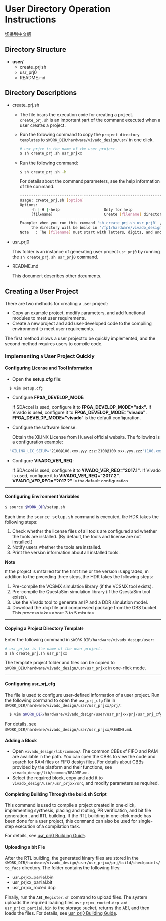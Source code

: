 # User Directory Operation Instructions

[切换到中文版](./README_CN.md)

## Directory Structure

- **user/**
  - create_prj.sh
  - usr_prj0
  - README.md

## Directory Descriptions

- create_prj.sh
  - The file bears the execution code for creating a project. `create_prj.sh` is an important part of the command executed when a user creates a project.
  - Run the following command to copy the `project directory templates` to `$WORK_DIR/hardware/vivado_design/usr/` in one click.

    ```bash
    # usr_prjxx is the name of the user project.
    $ sh create_prj.sh usr_prjxx
    ```

  - Run the following command:

    ```bash
    $ sh create_prj.sh -h
    ```

    For details about the command parameters, see the help information of the command.

    ```bash
    ---------------------------------------------------------------------
    Usage: create_prj.sh [option]
    Options:
         -h |-H |-help                    Only for help
         [filename]                       Create [filename] directory
    ---------------------------------------------------------------------
    Example: when you run this command 'sh create_prj.sh usr_prj0' ,
         the directory will be build in '/fp1/hardware/vivado_design/usr/usr_prj0'
    Note   : The [filename] must start with letters, digits, and underscores.
    ```

- usr_prj0

  This folder is an instance of generating user project `usr_prj0` by running the `sh create_prj.sh usr_prj0` command.

- README.md

  This document describes other documents.

## Creating a User Project

There are two methods for creating a user project:

- Copy an example project, modify parameters, and add functional modules to meet user requirements.
- Create a new project and add user-developed code to the compiling environment to meet user requirements.

The first method allows a user project to be quickly implemented, and the second method requires users to compile code.

### Implementing a User Project Quickly

#### Configuring License and Tool Information

- Open the **setup.cfg** file:

```bash
  $ vim setup.cfg
```

- Configure **FPGA_DEVELOP_MODE**:

  If SDAccel is used, configure it to **FPGA_DEVELOP_MODE="sdx".**
  If Vivado is used, configure it to **FPGA_DEVELOP_MODE="vivado"**.
  **FPGA_DEVELOP_MODE="vivado"** is the default configuration.

- Configure the software license:

  Obtain the XILINX License from Huawei official website. The following is a configuration example:

```bash
  "XILINX_LIC_SETUP="2100@100.xxx.yyy.zzz:2100@100.xxx.yyy.zzz"(100.xxx.yyy.zzz is the IP address of the license.)
```

- Configure **VIVADO_VER_REQ**:

  If SDAccel is used, configure it to **VIVADO_VER_REQ="2017.1"**.
  If Vivado is used, configure it to **VIVADO_VER_REQ="2017.2"**.
  **VIVADO_VER_REQ="2017.2"** is the default configuration.

---

#### Configuring Environment Variables

  ```bash
  $ source $WORK_DIR/setup.sh
  ```

Each time the <kbd>source setup.sh</kbd> command is executed, the HDK takes the following steps:

1. Check whether the license files of all tools are configured and whether the tools are installed. (By default, the tools and license are not installed.)
2. Notify users whether the tools are installed.
3. Print the version information about all installed tools.

**Note** 

If the project is installed for the first time or the version is upgraded, in addition to the preceding three steps, the HDK takes the following steps:

1. Pre-compile the VCSMX simulation library (if the VCSMX tool exists).
2. Pre-compile the QuestaSim simulation library (if the QuestaSim tool exists).
3. Use the Vivado tool to generate an IP and a DDR simulation model.
4. Download the .dcp file and compressed package from the OBS bucket. This process takes about 3 to 5 minutes.

---

#### Copying a Project Directory Template

  Enter the following command in `$WORK_DIR/hardware/vivado_design/user`:

  ````bash
  # usr_prjxx is the name of the user project.
  $ sh create_prj.sh usr_prjxx
  ````

 The template project folder and files can be copied to `$WORK_DIR/hardware/vivado_design/usr/usr_prjxx` in one-click mode.

---

#### Configuring usr_prj_cfg

The file is used to configure user-defined information of a user project.
Run the following command to open the `usr_prj_cfg` file in `$WORK_DIR/hardware/vivado_design/user/usr_prjxx/prj/`:

```bash
  $ vim $WORK_DIR/hardware/vivado_design/user/usr_prjxx/prj/usr_prj_cfg
```

For details, see `$WORK_DIR/hardware/vivado_design/user/usr_prjxx/README.md`.

#### Adding a Block

- Open `vivado_design/lib/common/`. The common CBBs of FIFO and RAM are available in the path. You can open the CBBs to view the code and search for RAM files or FIFO design files.
  For details about CBBs provided by the platform and their functions, see `vivado_design/lib/common/README.md`.
- Select the required block, copy and add it to `vivado_design/user/usr_prjxx/src`, and modify parameters as required.

#### Completing Building Through the build.sh Script

This command is used to compile a project created in one-click, implementing synthesis, placing and routing, PR verification, and bit file generation , and RTL building.
If the RTL building in one-click mode has been done for a user project, this command can also be used for single-step execution of a compilation task.

For details, see [usr_prj0 Building Guide](./usr_prj0/README.md).

#### Uploading a bit File

After the RTL building, the generated binary files are stored in the `$WORK_DIR/hardware/vivado_design/user/usr_prjxx/prj/build/checkpoints/to_facs` directory. The folder contains the following files:

- usr_prjxx_partial.bin
- usr_prjxx_partial.bit
- usr_prjxx_routed.dcp

Finally, run the `AEI_Register.sh` command to upload files. The system uploads the required loading files `usr_prjxx_routed.dcp and usr_prjxx_partial.bin` to the storage bucket, returns the AEI, and then loads the files.
For details, see [usr_prj0 Building Guide](./usr_prj0/README.md).

